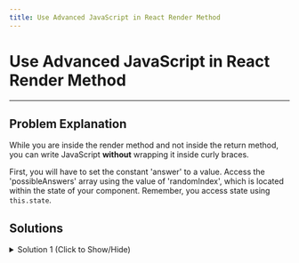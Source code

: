 ```yaml
---
title: Use Advanced JavaScript in React Render Method
---
```

# Use Advanced JavaScript in React Render Method

---
## Problem Explanation
While you are inside the render method and not inside the return method, you can write JavaScript **without** wrapping it inside curly braces.

First, you will have to set the constant 'answer' to a value. Access the 'possibleAnswers' array using the value of 'randomIndex', which is located within the state of your component. Remember, you access state using `this.state`.

## Solutions

<details><summary>Solution 1 (Click to Show/Hide)</summary>

```js
const answer = possibleAnswers[this.state.randomIndex];
```

Next, insert your const 'answer' into the p-tags. Make sure to wrap it with curly braces `{ }`.
```jsx
<p>
  {answer}          
</p>
```
</details>
